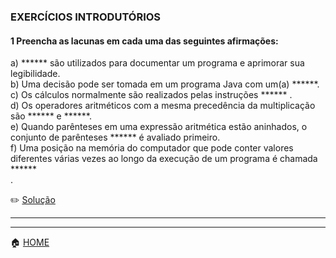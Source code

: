 ### EXERCÍCIOS INTRODUTÓRIOS

#### 1 Preencha as lacunas em cada uma das seguintes afirmações:

a) ****** são utilizados para documentar um programa e aprimorar sua legibilidade.<br>
b) Uma decisão pode ser tomada em um programa Java com um(a) ******.<br>
c) Os cálculos normalmente são realizados pelas instruções ****** .<br>
d) Os operadores aritméticos com a mesma precedência da multiplicação são ****** e ******.<br>
e) Quando parênteses em uma expressão aritmética estão aninhados, o conjunto de parênteses ****** é avaliado primeiro.<br>
f) Uma posição na memória do computador que pode conter valores diferentes várias vezes ao longo da execução de um programa é
chamada ******<br> .

      
 :pencil2: [Solução](https://github.com/Evaldo-comp/C/blob/master/Exerc%C3%ADcios/Solu%C3%A7%C3%B5es_Introdut%C3%B3rios/Exe01.md)
 
 ______
 
 

______

:house: [HOME](https://github.com/Evaldo-comp/C/blob/master/README.md)
